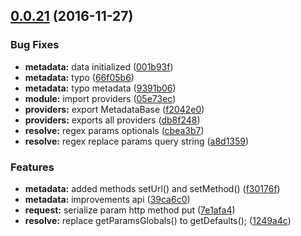 <a name="0.0.21"></a>
## [0.0.21](https://github.com/ramonornela/url-resolver/compare/v0.0.20...v0.0.21) (2016-11-27)


### Bug Fixes

* **metadata:** data initialized ([001b93f](https://github.com/ramonornela/url-resolver/commit/001b93f))
* **metadata:** typo ([66f05b6](https://github.com/ramonornela/url-resolver/commit/66f05b6))
* **metadata:** typo metadata ([9391b06](https://github.com/ramonornela/url-resolver/commit/9391b06))
* **module:** import providers ([05e73ec](https://github.com/ramonornela/url-resolver/commit/05e73ec))
* **providers:** export MetadataBase ([f2042e0](https://github.com/ramonornela/url-resolver/commit/f2042e0))
* **providers:** exports all providers ([db8f248](https://github.com/ramonornela/url-resolver/commit/db8f248))
* **resolve:** regex params optionals ([cbea3b7](https://github.com/ramonornela/url-resolver/commit/cbea3b7))
* **resolve:** regex replace params query string ([a8d1359](https://github.com/ramonornela/url-resolver/commit/a8d1359))


### Features

* **metadata:** added methods setUrl() and setMethod() ([f30176f](https://github.com/ramonornela/url-resolver/commit/f30176f))
* **metadata:** improvements api ([39ca6c0](https://github.com/ramonornela/url-resolver/commit/39ca6c0))
* **request:** serialize param http method put ([7e1afa4](https://github.com/ramonornela/url-resolver/commit/7e1afa4))
* **resolve:** replace getParamsGlobals() to getDefaults(); ([1249a4c](https://github.com/ramonornela/url-resolver/commit/1249a4c))


